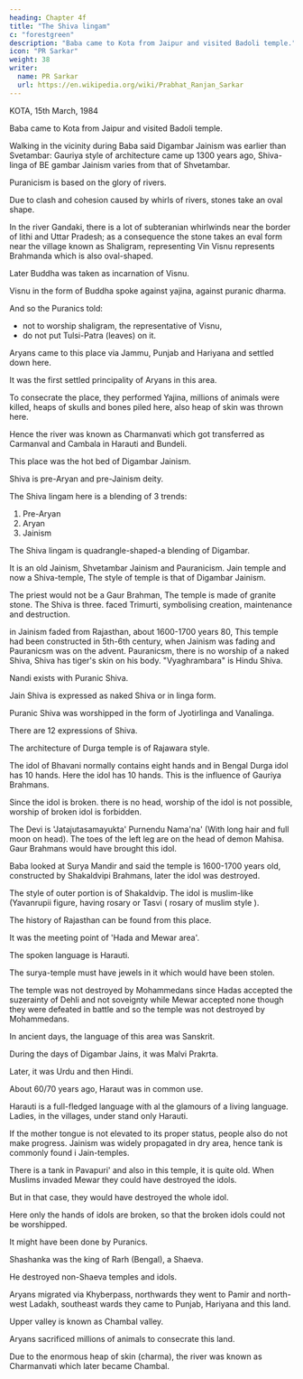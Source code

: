 ```yaml
---
heading: Chapter 4f
title: "The Shiva lingam"
c: "forestgreen"
description: "Baba came to Kota from Jaipur and visited Badoli temple."
icon: "PR Sarkar"
weight: 38
writer:
  name: PR Sarkar
  url: https://en.wikipedia.org/wiki/Prabhat_Ranjan_Sarkar
---
```



<!-- 92 -->

KOTA, 15th March, 1984

Baba came to Kota from Jaipur and visited Badoli temple.

Walking in the vicinity during Baba said Digambar Jainism was earlier than Svetambar: Gauriya style of architecture came up 1300 years ago, Shiva-linga of BE gambar Jainism varies from that of Shvetambar. 

Puranicism is based on the glory of rivers.

 Due to clash and cohesion caused by whirls of rivers, stones take an oval shape. 

 In the river Gandaki, there is a lot of subteranian whirlwinds near the border of lithi and Uttar Pradesh; as a consequence the stone takes an eval form near the village known as Shaligram, representing Vin Visnu represents Brahmanda which is also oval-shaped. 

 Later Buddha was taken as incarnation of Visnu.

 Visnu in the form of Buddha spoke against yajina, against puranic dharma.

 And so the Puranics told:
 - not to worship shaligram, the representative of Visnu,
 - do not put Tulsi-Patra (leaves) on it.

Aryans came to this place via Jammu, Punjab and Hariyana and settled down here. 

It was the first settled principality of Aryans in this area. 

To consecrate the place, they performed Yajina, millions of animals were killed, heaps of skulls and bones piled here, also heap of skin was thrown here.

Hence the river was known as Charmanvati which got transferred as Carmanval and Cambala in Harauti and Bundeli.

This place was the hot bed of Digambar Jainism. 

Shiva is pre-Aryan and pre-Jainism deity. 

The Shiva lingam here is a blending of 3 trends:

1. Pre-Aryan
2. Aryan
3. Jainism

The Shiva lingam is quadrangle-shaped-a blending of Digambar.

It is an old Jainism, Shvetambar Jainism and Pauranicism. Jain temple and now a Shiva-temple, The style of temple is that of Digambar Jainism. 

The priest would not be a Gaur Brahman, The temple is made of granite stone. The Shiva is three. faced Trimurti, symbolising creation, maintenance and destruction.

in
Jainism faded from Rajasthan, about 1600-1700 years 80, This temple had been constructed in 5th-6th century, when Jainism was fading and Pauranicsm was on the advent. Pauranicsm, there is no worship of a naked Shiva, Shiva has tiger's skin on his body. "Vyaghrambara" is Hindu Shiva.

<!-- 93  -->

Nandi exists with Puranic Shiva. 

Jain Shiva is expressed as naked Shiva or in linga form. 

Puranic Shiva was worshipped in the form of Jyotirlinga and Vanalinga. 

There are 12 expressions of Shiva.

The architecture of Durga temple is of Rajawara style. 

The idol of Bhavani normally contains eight hands and in Bengal Durga idol has 10 hands. Here the idol has 10 hands. This is the influence of Gauriya Brahmans. 

Since the idol is broken. there is no head, worship of the idol is not possible, worship of broken idol is forbidden. 

The Devi is 'Jatajutasamayukta' Purnendu Nama'na' (With long hair and full moon on head). The toes of the left leg are on the head of demon Mahisa. Gaur Brahmans would have brought this idol.

Baba looked at Surya Mandir and said the temple is 1600-1700 years old, constructed by Shakaldvipi Brahmans, later the idol was destroyed. 

The style of outer portion is of Shakaldvip. The idol is muslim-like (Yavanrupii figure, having rosary or Tasvi ( rosary of muslim style ).

The history of Rajasthan can be found from this place. 

It was the meeting point of 'Hada and Mewar area'. 

The spoken language is Harauti.

The surya-temple must have jewels in it which would have been stolen. 

The temple was not destroyed by Mohammedans since Hadas accepted the suzerainty of Dehli and not soveignty while Mewar accepted none though they were defeated in battle and so the temple was not destroyed by Mohammedans.

In ancient days, the language of this area was Sanskrit.

During the days of Digambar Jains, it was Malvi Prakrta.

Later, it was Urdu and then Hindi. 

About 60/70 years ago, Haraut was in common use. 

Harauti is a full-fledged language with al the glamours of a living language. Ladies, in the villages, under stand only Harauti. 

If the mother tongue is not elevated to its proper status, people also do not make progress. Jainism was widely propagated in dry area, hence tank is commonly found i Jain-temples. 

<!-- 94 -->

There is a tank in Pavapuri' and also in this temple, it is quite old. When Muslims invaded Mewar they could have destroyed the idols. 

But in that case, they would have destroyed the whole idol. 

Here only the hands of idols are broken, so that the broken idols could not be worshipped. 

It might have been done by Puranics.

Shashanka was the king of Rarh (Bengal), a Shaeva.

He destroyed non-Shaeva temples and idols.

Aryans migrated via Khyberpass, northwards they went to Pamir and north-west Ladakh, southeast wards they came to Punjab, Hariyana and this land. 

Upper valley is known as Chambal valley.

Aryans sacrificed millions of animals to consecrate this land.

Due to the enormous heap of skin (charma), the river was known as Charmanvati which later became Chambal.

